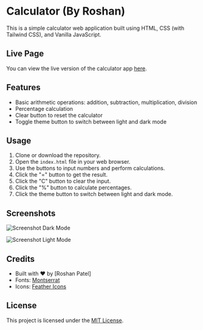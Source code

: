 # Calculator (By Roshan)

This is a simple calculator web application built using HTML, CSS (with Tailwind CSS), and Vanilla JavaScript.

## Live Page

You can view the live version of the calculator app [here](https://neptech-roshan.github.io/Calculator_app/).


## Features

- Basic arithmetic operations: addition, subtraction, multiplication, division
- Percentage calculation
- Clear button to reset the calculator
- Toggle theme button to switch between light and dark mode

## Usage

1. Clone or download the repository.
2. Open the `index.html` file in your web browser.
3. Use the buttons to input numbers and perform calculations.
4. Click the "=" button to get the result.
5. Click the "C" button to clear the input.
6. Click the "%" button to calculate percentages.
7. Click the theme button to switch between light and dark mode.

## Screenshots

![Screenshot Dark Mode](screenshots/IMG_20240305_143033.jpg)

![Screenshot Light Mode](screenshots/IMG_20240305_143045.jpg)

## Credits

- Built with ❤️ by [Roshan Patel]
- Fonts: [Montserrat](https://fonts.google.com/specimen/Montserrat)
- Icons: [Feather Icons](https://feathericons.com/)

## License

This project is licensed under the [MIT License](LICENSE.txt).
